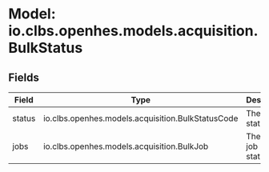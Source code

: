 # Model: io.clbs.openhes.models.acquisition.BulkStatus

## Fields

| Field | Type | Description |
| --- | --- | --- |
| status | io.clbs.openhes.models.acquisition.BulkStatusCode | The job status. |
| jobs | io.clbs.openhes.models.acquisition.BulkJob | The list of job statuses. |

